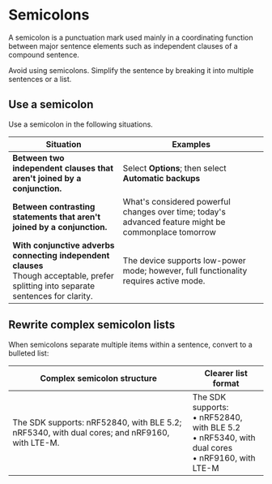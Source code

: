 # Semicolons

A semicolon is a punctuation mark used mainly in a coordinating function between major sentence elements such as independent clauses of a compound sentence.

Avoid using semicolons. Simplify the sentence by breaking it into multiple sentences or a list.

## Use a semicolon

Use a semicolon in the following situations.

| Situation | Examples |
|-----------|----------|
| **Between two independent clauses that aren't joined by a conjunction.** | Select **Options**; then select **Automatic backups** |
| **Between contrasting statements that aren't joined by a conjunction.** | What's considered powerful changes over time; today's advanced feature might be commonplace tomorrow |
| **With conjunctive adverbs connecting independent clauses**</br> Though acceptable, prefer splitting into separate sentences for clarity. | The device supports low-power mode; however, full functionality requires active mode. | The device supports low-power mode. However, full functionality requires active mode. |

## Rewrite complex semicolon lists

When semicolons separate multiple items within a sentence, convert to a bulleted list:

| Complex semicolon structure | Clearer list format |
|-----------------------------|---------------------|
| The SDK supports: nRF52840, with BLE 5.2; nRF5340, with dual cores; and nRF9160, with LTE-M. | The SDK supports:</br>• nRF52840, with BLE 5.2</br>• nRF5340, with dual cores</br>• nRF9160, with LTE-M |
